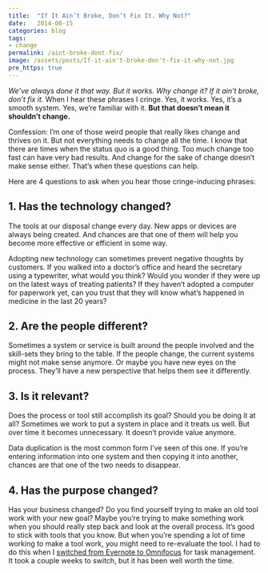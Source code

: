 ```yaml
---
title:  "If It Ain’t Broke, Don’t Fix It. Why Not?"
date:   2014-08-15
categories: blog
tags:
- change
permalink: /aint-broke-dont-fix/
image: /assets/posts/If-it-ain't-broke-don't-fix-it-why-not.jpg
pre_https: true
---
```


_We’ve always done it that way. But it works. Why change it? If it ain’t broke, don’t fix it._ When I hear these phrases I cringe. Yes, it works. Yes, it’s a smooth system. Yes, we’re familiar with it. **But that doesn’t mean it shouldn’t change.**

<!--more-->

Confession: I’m one of those weird people that really likes change and thrives on it. But not everything needs to change all the time. I know that there are times when the status quo is a good thing. Too much change too fast can have very bad results. And change for the sake of change doesn’t make sense either. That’s when these questions can help.

Here are 4 questions to ask when you hear those cringe-inducing phrases:

## 1\. Has the technology changed?

The tools at our disposal change every day. New apps or devices are always being created. And chances are that one of them will help you become more effective or efficient in some way.

Adopting new technology can sometimes prevent negative thoughts by customers. If you walked into a doctor’s office and heard the secretary using a typewriter, what would you think? Would you wonder if they were up on the latest ways of treating patients? If they haven’t adopted a computer for paperwork yet, can you trust that they will know what’s happened in medicine in the last 20 years?

## 2\. Are the people different?

Sometimes a system or service is built around the people involved and the skill-sets they bring to the table. If the people change, the current systems might not make sense anymore. Or maybe you have new eyes on the process. They’ll have a new perspective that helps them see it differently.

## 3\. Is it relevant?

Does the process or tool still accomplish its goal? Should you be doing it at all? Sometimes we work to put a system in place and it treats us well. But over time it becomes unnecessary. It doesn’t provide value anymore.

Data duplication is the most common form I’ve seen of this one. If you’re entering information into one system and then copying it into another, chances are that one of the two needs to disappear.

## 4\. Has the purpose changed?

Has your business changed? Do you find yourself trying to make an old tool work with your new goal? Maybe you’re trying to make something work when you should really step back and look at the overall process. It’s good to stick with tools that you know. But when you’re spending a lot of time working to make a tool work, you might need to re-evaluate the tool. I had to do this when I [switched from Evernote to Omnifocus](http://joebuhlig.com/getting-started-task-management/) for task management. It took a couple weeks to switch, but it has been well worth the time.